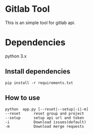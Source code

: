 # Gitlab Tool

This is an simple tool for gitlab api.

# Dependencies

python 3.x

## Install dependencies

```shell
pip install -r requirements.txt
```

## How to use

```shell
python  app.py [--reset|--setup|-i|-m]
--reset      reset group and project
--setup      setup api url and token
-i           Download issues(default)
-m           Download merge requests
```